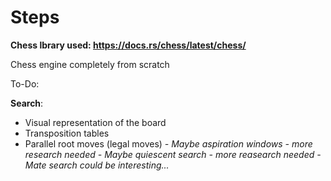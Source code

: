 # Steps

**Chess lbrary used: https://docs.rs/chess/latest/chess/**


Chess engine completely from scratch


To-Do:

**Search**:
- Visual representation of the board
- Transposition tables
- Parallel root moves (legal moves)
*- Maybe aspiration windows - more research needed*
*- Maybe quiescent search - more reasearch needed*
*- Mate search could be interesting...*